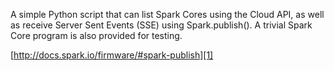 A simple Python script that can list Spark Cores using the Cloud API, 
as well as receive Server Sent Events (SSE) using Spark.publish(). A trivial 
Spark Core program is also provided for testing.

[http://docs.spark.io/firmware/#spark-publish][1]

[1]: http://docs.spark.io/firmware/#spark-publish